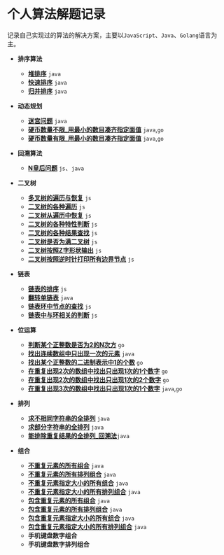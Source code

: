 # 个人算法解题记录

记录自己实现过的算法的解决方案，主要以`JavaScript`、`Java`、`Golang`语言为主。

* **排序算法**
  * **[堆排序](排序/堆排序.md)** `java`
  * **[快速排序](排序/快速排序.md)** `java`
  * **[归并排序](排序/归并排序.md)** `java`
* **动态规划**
  * **[迷宫问题](动态规划/迷宫问题.md)** `java`
  * **[硬币数量不限_用最小的数目凑齐指定面值](动态规划/硬币数量不限_用最小的数目凑齐指定面值.md)** `java`,`go`
  * **[硬币数量有限_用最小的数目凑齐指定面值](动态规划/硬币数量有限_用最小的数目凑齐指定面值.md)** `java`,`go`
* **回溯算法**
  
  * **[N皇后问题](回溯算法/N皇后问题.md)** `js`、`java`
* **二叉树**
  * **[多叉树的遍历与恢复](二叉树/多叉树的解析与恢复.md)** `js`
  * **[二叉树的各种遍历](二叉树/二叉树的各种遍历方式.md)** `js`
  * **[二叉树从遍历中恢复](二叉树/二叉树从遍历中恢复.md)** `js`
  * **[二叉树的各种特性判断](二叉树/二叉树的各种特性判断.md)** `js`
  * **[二叉树的各种结果查找](二叉树/二叉树的各种结果查找.md)** `js`
  * **[二叉树是否为满二叉树](二叉树/二叉树是否为满二叉树.md)** `js`
  * **[二叉树按照Z字形状输出](二叉树/二叉树按照Z字形状输出.md)** `js`
  * **[二叉树按照逆时针打印所有边界节点](二叉树/二叉树按照逆时针打印所有边界节点.md)** `js`
* **链表**
  * **[链表的排序](链表/链表的排序.md)** `js`
  * **[翻转单链表](链表/翻转单链表.md)** `java` 
  * **[链表环中节点的查找](链表/链表环中节点的查找.md)** `js`
  * **[链表中与环相关的判断](链表/链表中与环相关的判断.md)** `js`
* **位运算**
  * **[判断某个正整数是否为2的N次方](位运算/判断某个正整数是否为2的N次方.md)** `go`
  * **[找出连续数组中只出现一次的元素](位运算/找出连续数组中只出现一次的元素.md)** `java`
  * **[找出某个正整数的二进制表示中1的个数](位运算/找出某个正整数的二进制表示中1的个数.md)** `go`
  * **[在重复出现2次的数组中找出只出现1次的1个数字](位运算/在重复出现2次的数组中找出只出现1次的1个数字.md)** `go`
  * **[在重复出现2次的数组中找出只出现1次的2个数字](位运算/在重复出现2次的数组中找出只出现1次的2个数字.md)** `go`
  * **[在重复出现3次的数组中找出只出现1次的1个数字](位运算/在重复出现3次的数组中找出只出现1次的1个数字.md)** `java`,`go`
* **排列** 
  * **[求不相同字符串的全排列](排列组合/不相同字符串全排列_交换法.md)** `java`
  * **[求部分字符串的全排列](排列组合/部分相同字符串全排列_交换法.md)** `java`
  * **[能排除重复结果的全排列_回溯法](排列组合/能排除重复结果的全排列_回溯法.md)**`java`
* **组合** 
  * **[不重复元素的所有组合](排列组合/不重复元素的所有组合.md)** `java`
  * **[不重复元素的所有排列组合](排列组合/不重复元素的所有排列组合.md)** `java`
  * **[不重复元素指定大小的所有组合](排列组合/不重复元素指定大小的所有组合.md)** `java`
  * **[不重复元素指定大小的所有排列组合](排列组合/不重复元素指定大小的所有排列组合.md)** `java`
  * **[包含重复元素的所有组合](排列组合/包含重复元素的所有组合.md)** `java`
  * **[包含重复元素的所有排列组合](排列组合/包含重复元素的所有排列组合.md)** `java`
  * **[包含重复元素指定大小的所有组合](排列组合/包含重复元素指定大小的所有组合.md)** `java`
  * **[包含重复元素指定大小的所有排列组合](排列组合/包含重复元素指定大小的所有排列组合.md)** `java`
  * **手机键盘数字组合** 
  * **手机键盘数字排列组合**

